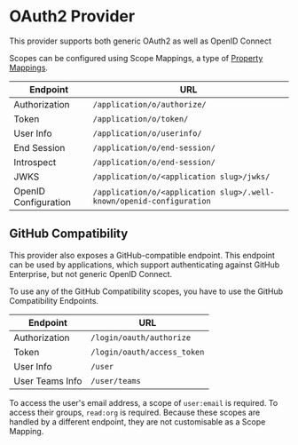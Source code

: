 # OAuth2 Provider

This provider supports both generic OAuth2 as well as OpenID Connect

Scopes can be configured using Scope Mappings, a type of [Property Mappings](../property-mappings/index.md#scope-mapping).

Endpoint | URL
---------|---
Authorization        | `/application/o/authorize/`
Token                | `/application/o/token/`
User Info            | `/application/o/userinfo/`
End Session          | `/application/o/end-session/`
Introspect           | `/application/o/end-session/`
JWKS                 | `/application/o/<application slug>/jwks/`
OpenID Configuration | `/application/o/<application slug>/.well-known/openid-configuration`

## GitHub Compatibility

This provider also exposes a GitHub-compatible endpoint. This endpoint can be used by applications, which support authenticating against GitHub Enterprise, but not generic OpenID Connect.

To use any of the GitHub Compatibility scopes, you have to use the GitHub Compatibility Endpoints.


Endpoint | URL
---------|---
Authorization        | `/login/oauth/authorize`
Token                | `/login/oauth/access_token`
User Info            | `/user`
User Teams Info      | `/user/teams`

To access the user's email address, a scope of `user:email` is required. To access their groups, `read:org` is required. Because these scopes are handled by a different endpoint, they are not customisable as a Scope Mapping.

